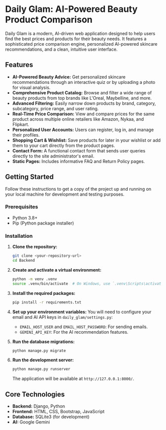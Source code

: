 # Daily Glam: AI-Powered Beauty Product Comparison

Daily Glam is a modern, AI-driven web application designed to help users find the best prices and products for their beauty needs. It features a sophisticated price comparison engine, personalized AI-powered skincare recommendations, and a clean, intuitive user interface.

## Features

*   **AI-Powered Beauty Advice:** Get personalized skincare recommendations through an interactive quiz or by uploading a photo for visual analysis.
*   **Comprehensive Product Catalog:** Browse and filter a wide range of beauty products from top brands like L'Oreal, Maybelline, and more.
*   **Advanced Filtering:** Easily narrow down products by brand, category, subcategory, price range, and user rating.
*   **Real-Time Price Comparison:** View and compare prices for the same product across multiple online retailers like Amazon, Nykaa, and Flipkart.
*   **Personalized User Accounts:** Users can register, log in, and manage their profiles.
*   **Shopping Cart & Wishlist:** Save products for later in your wishlist or add them to your cart directly from the product pages.
*   **Contact Form:** A functional contact form that sends user queries directly to the site administrator's email.
*   **Static Pages:** Includes informative FAQ and Return Policy pages.

## Getting Started

Follow these instructions to get a copy of the project up and running on your local machine for development and testing purposes.

### Prerequisites

*   Python 3.8+
*   Pip (Python package installer)

### Installation

1.  **Clone the repository:**
    ```sh
    git clone <your-repository-url>
    cd Backend
    ```

2.  **Create and activate a virtual environment:**
    ```sh
    python -m venv .venv
    source .venv/bin/activate  # On Windows, use `.venv\Scripts\activate`
    ```

3.  **Install the required packages:**
    ```sh
    pip install -r requirements.txt
    ```

4.  **Set up your environment variables:**
    You will need to configure your email and AI API keys in `daily_glam/settings.py`:
    *   `EMAIL_HOST_USER` and `EMAIL_HOST_PASSWORD`: For sending emails.
    *   `GEMINI_API_KEY`: For the AI recommendation features.

5.  **Run the database migrations:**
    ```sh
    python manage.py migrate
    ```

6.  **Run the development server:**
    ```sh
    python manage.py runserver
    ```

    The application will be available at `http://127.0.0.1:8000/`.

## Core Technologies

*   **Backend:** Django, Python
*   **Frontend:** HTML, CSS, Bootstrap, JavaScript
*   **Database:** SQLite3 (for development)
*   **AI:** Google Gemini
